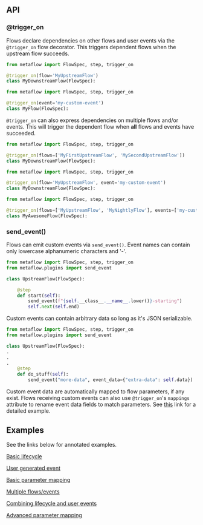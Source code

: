 ## API

### @trigger_on

Flows declare dependencies on other flows and user events via the `@trigger_on` flow decorator. This triggers dependent flows when the upstream flow succeeds.

```python
from metaflow import FlowSpec, step, trigger_on

@trigger_on(flow='MyUpstreamFlow')
class MyDownstreamFlow(FlowSpec):
```

```python
from metaflow import FlowSpec, step, trigger_on

@trigger_on(event='my-custom-event')
class MyFlow(FlowSpec):
```

`@trigger_on` can also express dependencies on multiple flows and/or events. This will trigger the dependent flow when **all** flows and events have succeeded.

```python
from metaflow import FlowSpec, step, trigger_on

@trigger_on(flows=['MyFirstUpstreamFlow', 'MySecondUpstreamFlow'])
class MyDownstreamFlow(FlowSpec):
```
```python
from metaflow import FlowSpec, step, trigger_on

@trigger_on(flow='MyUpstreamFlow', event='my-custom-event')
class MyDownstreamFlow(FlowSpec):
```

```python
from metaflow import FlowSpec, step, trigger_on

@trigger_on(flows=['MyUpstreamFlow', 'MyNightlyFlow'], events=['my-custom-event1', 'my-custom-event2'])
class MyAwesomeFlow(FlowSpec):
```

### send_event()

Flows can emit custom events via `send_event()`. Event names can contain only lowercase alphanumeric characters and '-'.

```python
from metaflow import FlowSpec, step, trigger_on
from metaflow.plugins import send_event

class UpstreamFlow(FlowSpec):

    @step
    def start(self):
        send_event(f"{self.__class__.__name__.lower()}-starting")
        self.next(self.end)
```

Custom events can contain arbitrary data so long as it's JSON serializable.

```python
from metaflow import FlowSpec, step, trigger_on
from metaflow.plugins import send_event

class UpstreamFlow(FlowSpec):
.
.
.
    @step
    def do_stuff(self):
        send_event("more-data", event_data={"extra-data": self.data})
```

Custom event data are automatically mapped to flow parameters, if any exist. Flows receiving custom events can also use `@trigger_on`'s `mappings` attribute
to rename event data fields to match parameters. See [this](./examples/basic_parameters.md) link for a detailed example.

## Examples

See the links below for annotated examples.

[Basic lifecycle](./examples/basic_lifecycle.md)

[User generated event](./examples/user_event.md)

[Basic parameter mapping](./examples/basic_parameters.md)

[Multiple flows/events](./examples/multiple_events.md)

[Combining lifecycle and user events](./examples/lifecycle_user_events.md)

[Advanced parameter mapping](./examples/advanced_parameters.md)
